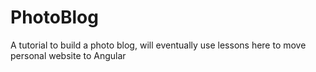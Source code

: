 # PhotoBlog
A tutorial to build a photo blog, will eventually use lessons here to move personal website to Angular
